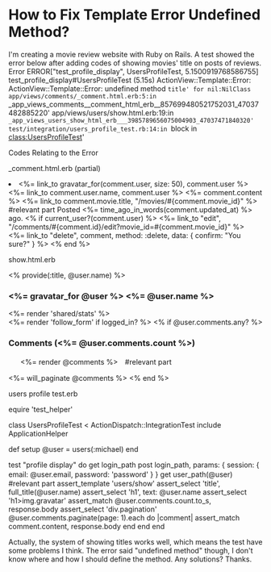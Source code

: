 
# How to Fix Template Error Undefined Method?

I'm creating a movie review website with Ruby on Rails.
A test showed the error below after adding codes of showing movies' title on posts of reviews.
Error
ERROR["test_profile_display", UsersProfileTest, 5.1500919768586755]
test_profile_display#UsersProfileTest (5.15s)
ActionView::Template::Error: ActionView::Template::Error: undefined method `title' for nil:NilClass
            app/views/comments/_comment.html.erb:5:in `_app_views_comments__comment_html_erb__857699480521752031_47037482885220'
            app/views/users/show.html.erb:19:in `_app_views_users_show_html_erb___3985789656075004903_47037471840320'
            test/integration/users_profile_test.rb:14:in `block in <class:UsersProfileTest>'

Codes Relating to the Error

_comment.html.erb (partial)

<li id="comment-<%= comment.id %>">
  <%= link_to gravatar_for(comment.user, size: 50), comment.user %>
  <span class="user"><%= link_to comment.user.name, comment.user %></span>
  <span class="content"><%= comment.content %></span> 
  <span class="title"><%= link_to comment.movie.title, "/movies/#{comment.movie_id}" %></span> #relevant part
  <span class="timestamp">
    Posted <%= time_ago_in_words(comment.updated_at) %> ago.
    <% if current_user?(comment.user) %>
      <%= link_to "edit", "/comments/#{comment.id}/edit?movie_id=#{comment.movie_id}" %>
      <%= link_to "delete", comment, method: :delete,
                                     data: { confirm: "You sure?" } %>
    <% end %>
  </span>
</li>


show.html.erb

<% provide(:title, @user.name) %>
<div class="row">
  <aside class="col-md-4">
    <section class="user_info">
      <h1>
        <%= gravatar_for @user %>
        <%= @user.name %>
      </h1>
    </section>
    <section class="stats">
      <%= render 'shared/stats' %>
    </section>
  </aside>
  <div class="col-md-8">
    <%= render 'follow_form' if logged_in? %>
    <% if @user.comments.any? %>
      <h3>Comments (<%= @user.comments.count %>)</h3>
      <ol class="comments">
        <%= render @comments %>　#relevant part
      </ol>
      <%= will_paginate @comments %>
    <% end %>
  </div>
</div>


users profile test.erb

equire 'test_helper'

class UsersProfileTest < ActionDispatch::IntegrationTest
  include ApplicationHelper

  def setup
    @user = users(:michael)
  end

  test "profile display" do
    get login_path
    post login_path, params: { session: { email: @user.email, 
                                          password: 'password' } }
    get user_path(@user)　#relevant part
    assert_template 'users/show'
    assert_select 'title', full_title(@user.name)
    assert_select 'h1', text: @user.name
    assert_select 'h1>img.gravatar'
    assert_match @user.comments.count.to_s, response.body
    assert_select 'div.pagination'
    @user.comments.paginate(page: 1).each do |comment|
      assert_match comment.content, response.body
    end
  end
end

Actually, the system of showing titles works well, which means the test have some problems I think.
The error said "undefined method" though, I don't know where and how I should define the method.
Any solutions?
Thanks.

        